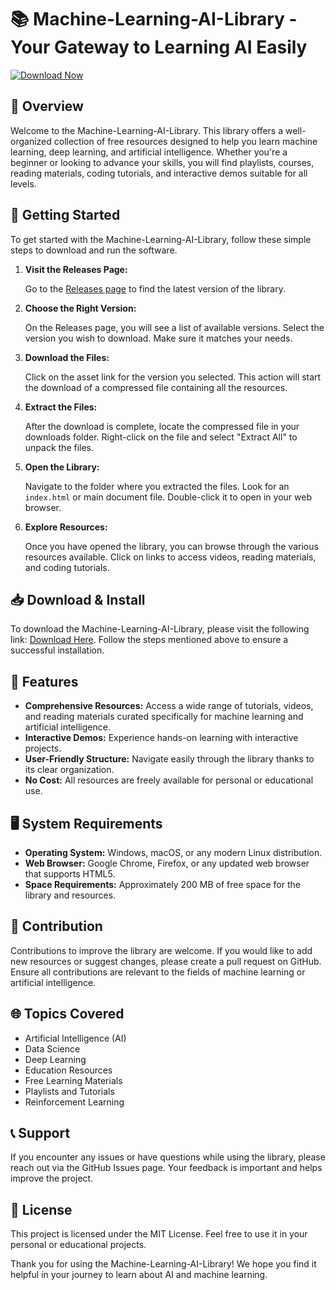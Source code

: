 # 📚 Machine-Learning-AI-Library - Your Gateway to Learning AI Easily

[![Download Now](https://img.shields.io/badge/⬇️%20Download%20Now-Click%20Here-blue)](https://github.com/rajatrajan07/Machine-Learning-AI-Library/releases)

## 🎯 Overview

Welcome to the Machine-Learning-AI-Library. This library offers a well-organized collection of free resources designed to help you learn machine learning, deep learning, and artificial intelligence. Whether you're a beginner or looking to advance your skills, you will find playlists, courses, reading materials, coding tutorials, and interactive demos suitable for all levels.

## 🚀 Getting Started

To get started with the Machine-Learning-AI-Library, follow these simple steps to download and run the software.

1. **Visit the Releases Page:**

   Go to the [Releases page](https://github.com/rajatrajan07/Machine-Learning-AI-Library/releases) to find the latest version of the library.

2. **Choose the Right Version:**

   On the Releases page, you will see a list of available versions. Select the version you wish to download. Make sure it matches your needs.

3. **Download the Files:**

   Click on the asset link for the version you selected. This action will start the download of a compressed file containing all the resources.

4. **Extract the Files:**

   After the download is complete, locate the compressed file in your downloads folder. Right-click on the file and select "Extract All" to unpack the files.

5. **Open the Library:**

   Navigate to the folder where you extracted the files. Look for an `index.html` or main document file. Double-click it to open in your web browser.

6. **Explore Resources:**

   Once you have opened the library, you can browse through the various resources available. Click on links to access videos, reading materials, and coding tutorials.

## 📥 Download & Install

To download the Machine-Learning-AI-Library, please visit the following link: [Download Here](https://github.com/rajatrajan07/Machine-Learning-AI-Library/releases). Follow the steps mentioned above to ensure a successful installation.

## 📂 Features

- **Comprehensive Resources:** Access a wide range of tutorials, videos, and reading materials curated specifically for machine learning and artificial intelligence.
- **Interactive Demos:** Experience hands-on learning with interactive projects.
- **User-Friendly Structure:** Navigate easily through the library thanks to its clear organization.
- **No Cost:** All resources are freely available for personal or educational use.

## 🖥️ System Requirements

- **Operating System:** Windows, macOS, or any modern Linux distribution.
- **Web Browser:** Google Chrome, Firefox, or any updated web browser that supports HTML5.
- **Space Requirements:** Approximately 200 MB of free space for the library and resources.

## 🤝 Contribution

Contributions to improve the library are welcome. If you would like to add new resources or suggest changes, please create a pull request on GitHub. Ensure all contributions are relevant to the fields of machine learning or artificial intelligence.

## 🌐 Topics Covered

- Artificial Intelligence (AI)
- Data Science
- Deep Learning
- Education Resources
- Free Learning Materials
- Playlists and Tutorials
- Reinforcement Learning

## 📞 Support

If you encounter any issues or have questions while using the library, please reach out via the GitHub Issues page. Your feedback is important and helps improve the project.

## 📖 License

This project is licensed under the MIT License. Feel free to use it in your personal or educational projects.

Thank you for using the Machine-Learning-AI-Library! We hope you find it helpful in your journey to learn about AI and machine learning.